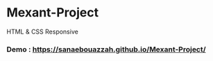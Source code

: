 # Mexant-Project
HTML &amp; CSS Responsive

### Demo : https://sanaebouazzah.github.io/Mexant-Project/

